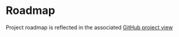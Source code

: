 # Roadmap

Project roadmap is reflected in the associated [GitHub project view](
https://github.com/orgs/k8gb-io/projects/2/views/2)
